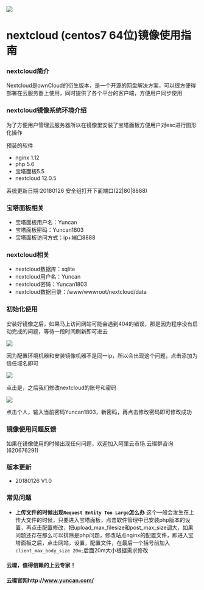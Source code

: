 ![](http://upload-images.jianshu.io/upload_images/3778244-21b13624dfedcddb.png?imageMogr2/auto-orient/strip%7CimageView2/2/w/1240)


# nextcloud (centos7 64位)镜像使用指南

### nextcloud简介

Nextcloud是ownCloud的衍生版本，是一个开源的网盘解决方案，可以很方便得部署在云服务器上使用，同时提供了各个平台的客户端，方便用户同步使用

### nextcloud镜像系统环境介绍

为了方便用户管理云服务器所以在镜像里安装了宝塔面板方便用户对esc进行图形化操作

预装的软件

- nginx 1.12
- php 5.6
- 宝塔面板5.5
- nextcloud 12.0.5

系统更新日期:20180126
安全组打开下面端口(22|80|8888)

### 宝塔面板相关

- 宝塔面板用户名：Yuncan
- 宝塔面板密码：Yuncan1803
- 宝塔面板访问方式：ip+端口8888

### nextcloud相关

- nextcloud数据库：sqlite
- nextcloud用户名：Yuncan
- nextcloud密码：Yuncan1803
- nextcloud数据目录：/www/wwwroot/nextcloud/data


### 初始化使用

安装好镜像之后，如果马上访问网站可能会遇到404的错误，那是因为程序没有启动完成的问题，等待一段时间刷新即可进去

![](http://upload-images.jianshu.io/upload_images/3778244-8c2ff3de45344a70.png?imageMogr2/auto-orient/strip%7CimageView2/2/w/720)

因为配置环境机器和安装镜像机器不是同一ip，所以会出现这个问题，点击添加为信任域名即可

![](http://upload-images.jianshu.io/upload_images/3778244-bca19fac0dabda5a.png?imageMogr2/auto-orient/strip%7CimageView2/2/w/1240)

点击是，之后我们修改nextcloud的账号和密码

![](http://upload-images.jianshu.io/upload_images/3778244-c02f09bf3c19ba9b.png?imageMogr2/auto-orient/strip%7CimageView2/2/w/720)

点击个人，输入当前密码Yuncan1803，新密码，再点击修改密码即可修改成功

### 镜像使用问题反馈

如果在镜像使用的时候出现任何问题，欢迎加入阿里云市场.云璨群咨询(620676291)

### 版本更新

- 20180126 V1.0

### 常见问题

- **上传文件的时候出现`Request Entity Too Large`怎么办**
这个一般会发生在上传大文件的时候，只要进入宝塔面板，点击软件管理中已安装php版本的设置，再点击配置修改，把upload_max_filesize和post_max_size调大，如果问题还存在那么可以排除是php问题，修改站点nginx的配置文件，即进入宝塔面板之后，点击网站，设置，配置文件，在最后一个括号前加入`client_max_body_size 20m;`后面20m大小根据需求修改

#### 云璨，值得信赖的上云专家！
#### 云璨官网http://www.yuncan.com/
